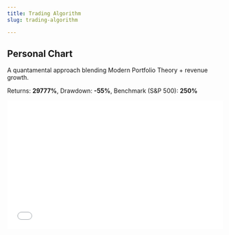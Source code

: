 ```yaml
---
title: Trading Algorithm
slug: trading-algorithm

---
```

## Personal Chart

A quantamental approach blending Modern Portfolio Theory + revenue growth.

Returns: **29777%**, Drawdown: **-55%**, Benchmark (S&P 500): **250%**

<iframe width="100%" height="300px" frameborder="0" scrolling="no" src="//plotly.com/\~ayako0/5.embed?link=false&modebar=false&logo=false"></iframe>